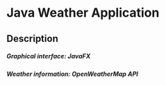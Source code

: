 <h1>Java Weather Application</h1>
<h2>Description</h2>

<div>
  <h5>Graphical interface: JavaFX</h5>
  <h5>Weather information: OpenWeatherMap API</h5> 
</div>
